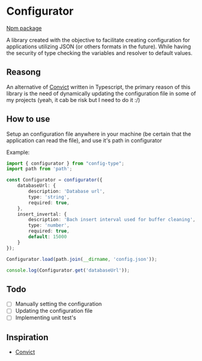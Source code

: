 # Configurator

[Npm package](https://www.npmjs.com/package/config-type)

A library created with the objective to facilitate creating configuration for applications utilizing JSON (or others formats in the future). While having the security of type checking the variables and resolver to default values.

## Reasong
An alternative of [Convict](https://www.npmjs.com/package/convict) written in Typescript, the primary reason of this library is the need of dynamically updating the configuration file in  some of my projects (yeah, it cab be risk but I need to do it :/)

## How to use
Setup an configuration file anywhere in your machine (be certain that the application can read the file), and use it's path in configurator

Example:
```ts
import { configurator } from "config-type";
import path from 'path';

const Configurator = configurator({
	databaseUrl: {
		description: 'Database url',
		type: 'string',
		required: true,
	},
	insert_invertal: {
		description: 'Bach insert interval used for buffer cleaning',
		type: 'number',
		required: true,
		default: 15000
	}
});

Configurator.load(path.join(__dirname, 'config.json'));

console.log(Configurator.get('databaseUrl'));
```

## Todo
- [ ] Manually setting the configuration
- [ ] Updating the configuration file
- [ ] Implementing unit test's

## Inspiration
- [Convict](https://www.npmjs.com/package/convict)
